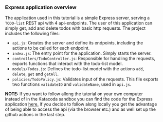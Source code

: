 ### Express application overview

The application used in this tutorial is a simple Express server, serving a `TODO-list` REST api with 4 api-endpoints.
The user of this application can simply get, add and delete todos with basic http requests.
The project includes the following files:

- `api.js`: Creates the server and define its endpoints, including the actions to be called for each endpoint.
- `index.js`: The entry point for the application. Simply starts the server.
- `controllers/TodoController.js`: Responsible for handling the requests, exports functions that interact with the todo-list model.
- `models/Todos.js`: Defines the todo-list model with the actions `add`, `delete`, `get` and `getAll`.
- `policies/TodoPolicy.js`: Validates input of the requests. This file exports two functions `validateID` and `validateName`, used in `api.js`.

**NOTE:** If you want to follow allong the tutorial on your own computer instead of in the Katacoda sandbox you can find the code for the Express application [here.](https://github.com/nwessman/katacoda-scenarios/tree/express-app) If you decide to follow along locally you get the advantage of being able to access the api (via the browser etc.) and as well set up the github actions in the last step.

